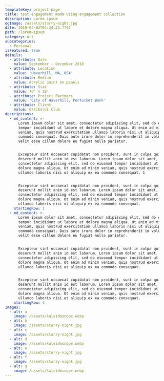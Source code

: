 ```yaml
---
templateKey: project-page
title: test engagement made using engagement collection
description: Lorem ipsum
ogImage: /assets/starry-night.jpg
date: 2019-04-02T04:34:23.774Z
path: /lorem-ipsum
category: Art
subcategories:
  - Personal
isFeatured: true
details:
  - attribute: Date
    value: September - December 2018
  - attribute: Location
    value: 'Haverhill, MA, USA'
  - attribute: Medium
    value: Acrylic paint on panels
  - attribute: Size
    value: 70' x 18'
  - attribute: Project Partners
    value: 'City of Haverhill, Pentucket Bank'
  - attribute: Client
    value: Garibaldi Club
descriptions:
  - md_content: >-
      Lorem ipsum dolor sit amet, consectetur adipiscing elit, sed do eiusmod
      tempor incididunt ut labore et dolore magna aliqua. Ut enim ad minim
      veniam, quis nostrud exercitation ullamco laboris nisi ut aliquip ex ea
      commodo consequat. Duis aute irure dolor in reprehenderit in voluptate
      velit esse cillum dolore eu fugiat nulla pariatur.


      Excepteur sint occaecat cupidatat non proident, sunt in culpa qui officia
      deserunt mollit anim id est laborum. Lorem ipsum dolor sit amet,
      consectetur adipiscing elit, sed do eiusmod tempor incididunt ut labore et
      dolore magna aliqua. Ut enim ad minim veniam, quis nostrud exercitation
      ullamco laboris nisi ut aliquip ex ea commodo consequat. 1


      Excepteur sint occaecat cupidatat non proident, sunt in culpa qui officia
      deserunt mollit anim id est laborum. Lorem ipsum dolor sit amet,
      consectetur adipiscing elit, sed do eiusmod tempor incididunt ut labore et
      dolore magna aliqua. Ut enim ad minim veniam, quis nostrud exercitation
      ullamco laboris nisi ut aliquip ex ea commodo consequat.
    startingRow: 1
  - md_content: >-
      Lorem ipsum dolor sit amet, consectetur adipiscing elit, sed do eiusmod
      tempor incididunt ut labore et dolore magna aliqua. Ut enim ad minim
      veniam, quis nostrud exercitation ullamco laboris nisi ut aliquip ex ea
      commodo consequat. Duis aute irure dolor in reprehenderit in voluptate
      velit esse cillum dolore eu fugiat nulla pariatur.


      Excepteur sint occaecat cupidatat non proident, sunt in culpa qui officia
      deserunt mollit anim id est laborum. Lorem ipsum dolor sit amet,
      consectetur adipiscing elit, sed do eiusmod tempor incididunt ut labore et
      dolore magna aliqua. Ut enim ad minim veniam, quis nostrud exercitation
      ullamco laboris nisi ut aliquip ex ea commodo consequat. 


      Excepteur sint occaecat cupidatat non proident, sunt in culpa qui officia
      deserunt mollit anim id est laborum. Lorem ipsum dolor sit amet,
      consectetur adipiscing elit, sed do eiusmod tempor incididunt ut labore et
      dolore magna aliqua. Ut enim ad minim veniam, quis nostrud exercitation
      ullamco laboris nisi ut aliquip ex ea commodo consequat.
    startingRow: 4
images:
  - alt: a
    image: /assets/kaleidoscope.webp
  - alt: b
    image: /assets/starry-night.jpg
  - alt: c
    image: /assets/starry-night.jpg
  - alt: d
    image: /assets/kaleidoscope.webp
  - alt: e
    image: /assets/starry-night.jpg
  - alt: f
    image: /assets/starry-night.jpg
  - alt: g
    image: /assets/kaleidoscope.webp
---
```


